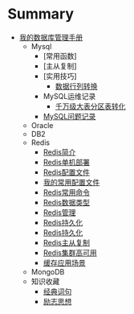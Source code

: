 # Summary

* [我的数据库管理手册](README.md)
    * Mysql
        * [常用函数]
        * [主从复制]
        * [实用技巧]
            * [数据行列转换](mysql/实用技巧/710_数据行列转换.md)
        * MySQL运维记录
            * [千万级大表分区表转化](mysql/MySQL运维记录/850_千万级大表转化为按月分区表.md)
        * [MySQL问题记录](mysql/980_MySQL问题记录.md)
    * Oracle
    * DB2
    * Redis
        * [Redis简介](redis/110_Redis简介.md)
        * [Redis单机部署](redis/120_Redis单机部署.md)
        * [Redis配置文件](redis/130_Redis配置文件.md)
        * [我的常用配置文件](redis/131_我的常用配置文件.md)
        * [Redis常用命令](redis/140_Redis常用命令.md)
        * [Redis数据类型](redis/150_Redis数据类型.md)
        * [Redis管理](redis/160_Redis管理.md)
        * [Redis持久化](redis/170_Redis持久化.md)
        * [Redis持久化](redis/175_Redis备份与恢复.md)
        * [Redis主从复制](redis/180_Redis主从复制.md)
        * [Redis集群高可用](redis/190_Redis集群高可用.md)
        * [缓存应用场景](redis/200_缓存应用场景.md)
    * MongoDB
    * 知识收藏
        * [经典词句](knowledge/110_经典词句.md)
        * [励志思想](knowledge/120_励志思想.md)

